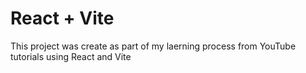 # React + Vite

This project was create as part of my laerning process from YouTube tutorials using React and Vite 
